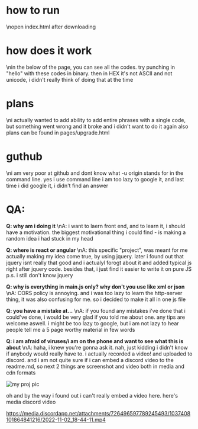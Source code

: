 # how to run
\nopen index.html after downloading

# how does it work
\nin the below of the page, you can see all the codes.
try punching in "hello" with these codes in binary. then in HEX
it's not ASCII and not unicode, i didn't really think of doing that at the time

# plans
\ni actually wanted to add ability to add entire phrases with a single code, but something went wrong and it broke and i didn't want to do it again
also plans can be found in pages/upgrade.html

# guthub
\ni am very poor at github and  dont know what -u origin stands for in the command line. yes i use command line
i am too lazy to google it, and last time i did google it, i didn't find an answer

# QA:
**Q: why am i doing it**
\nA: i want to laern front end, and to learn it, i should have a motivation. the biggest motivational thing i could find - is making a random idea i had stuck in my head 

**Q: where is react or angular** 
\nA: this specific "project", was meant for me actually making my idea come true, by using jquery. later i found out that jquery isnt really that good and i actualyl forogt about it and added typical js right after jquery code. besides that, i just find it easier to write it on pure JS
p.s. i still don't know jquery

**Q: why is everything in main.js only? why don't you use like xml or json**
\nA: CORS policy is annoying. and i was too lazy to learn the http-server thing, it was also confusing for me. so i decided to make it all in one js file

**Q: you have a mistake at...**
\nA: if you found any mistakes i've done that i could've done, i would be very glad if you told me about one. any tips are welcome aswell. i might be too lazy to google, but i am not lazy to hear people tell me a 5 page worthy material in few words 

**Q: i am afraid of viruses/i am on the phone and want to see what this is about**
\nA: haha, i knew you're gonna ask it. nah, just kidding i didn't know if anybody would really have to. i actually recorded a video! and uploaded to discord. and i am not quite sure if i can embed a discord video to the readme.md, so next 2 things are screenshot and video both in media and cdn formats


![my proj pic](https://cdn.discordapp.com/attachments/686170987024089160/1039258548762325042/image.png)

oh and by the way i found out i can't really embed a video here. here's media discord video 

https://media.discordapp.net/attachments/726496597789245493/1037408101864841216/2022-11-02_18-44-11.mp4